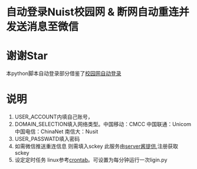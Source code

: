 <!--
 * @Author: zyc
 * @LastEditors: zyc
-->
# 自动登录Nuist校园网 & 断网自动重连并发送消息至微信
# 谢谢Star
本python脚本自动登录部分借鉴了[校园网自动登录](https://blog.csdn.net/shenhuaifeng/article/details/78333851)
# 说明
1. USER_ACCOUNT内填自己账号，
2. DOMAIN_SELECTION填入网络类型。中国移动：CMCC 中国联通：Unicom 中国电信：ChinaNet 南信大：Nusit
3. USER_PASSWATD填入密码
4. 如需微信推送重连信息 则需填入sckey 此服务由[server酱提供](http://sc.ftqq.com/3.version),注册获取sckey
5. 设定定时任务 linux参考[crontab](https://www.runoob.com/linux/linux-comm-crontab.html)。可设置为每分钟运行一次ligin.py
